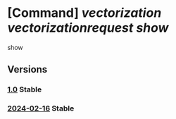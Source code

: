 # [Command] _vectorization vectorizationrequest show_

show

## Versions

### [1.0](/Resources/fllm-plane/L2luc3RhbmNlcy97fS9wcm92aWRlcnMvZm91bmRhdGlvbmFsbG0udmVjdG9yaXphdGlvbi92ZWN0b3JpemF0aW9ucmVxdWVzdHMve30=/1.0.xml) **Stable**

<!-- fllm-plane /instances/{}/providers/foundationallm.vectorization/vectorizationrequests/{} 1.0 -->

### [2024-02-16](/Resources/fllm-plane/L2luc3RhbmNlcy97fS9wcm92aWRlcnMvZm91bmRhdGlvbmFsbG0udmVjdG9yaXphdGlvbi92ZWN0b3JpemF0aW9ucmVxdWVzdHMve30=/2024-02-16.xml) **Stable**

<!-- fllm-plane /instances/{}/providers/foundationallm.vectorization/vectorizationrequests/{} 2024-02-16 -->

